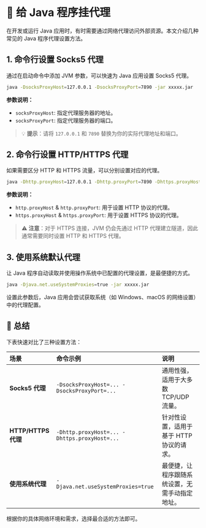 # 🚀 给 Java 程序挂代理

在开发或运行 Java 应用时，有时需要通过网络代理访问外部资源。本文介绍几种常见的 Java 程序代理设置方法。

## 1. 命令行设置 Socks5 代理

通过在启动命令中添加 JVM 参数，可以快速为 Java 应用设置 Socks5 代理。

```bash
java -DsocksProxyHost=127.0.0.1 -DsocksProxyPort=7890 -jar xxxxx.jar
```

**参数说明：**

*   `socksProxyHost`: 指定代理服务器的地址。
*   `socksProxyPort`: 指定代理服务器的端口。

> 💡 **提示**：请将 `127.0.0.1` 和 `7890` 替换为你的实际代理地址和端口。

## 2. 命令行设置 HTTP/HTTPS 代理

如果需要区分 HTTP 和 HTTPS 流量，可以分别设置对应的代理。

```bash
java -Dhttp.proxyHost=127.0.0.1 -Dhttp.proxyPort=7890 -Dhttps.proxyHost=127.0.0.1 -Dhttps.proxyPort=7890 -jar xxxxx.jar
```

**参数说明：**

*   `http.proxyHost` & `http.proxyPort`: 用于设置 HTTP 协议的代理。
*   `https.proxyHost` & `https.proxyPort`: 用于设置 HTTPS 协议的代理。

> ⚠️ **注意**：对于 HTTPS 连接，JVM 仍会先通过 HTTP 代理建立隧道，因此通常需要同时设置 HTTP 和 HTTPS 代理。

## 3. 使用系统默认代理

让 Java 程序自动读取并使用操作系统中已配置的代理设置，是最便捷的方式。

```bash
java -Djava.net.useSystemProxies=true -jar xxxxx.jar
```

设置此参数后，Java 应用会尝试获取系统（如 Windows、macOS 的网络设置）中的代理配置。

## 💎 总结

下表快速对比了三种设置方法：

| 场景 | 命令示例 | 说明 |
| :--- | :--- | :--- |
| **Socks5 代理** | `-DsocksProxyHost=... -DsocksProxyPort=...` | 通用性强，适用于大多数 TCP/UDP 流量。 |
| **HTTP/HTTPS 代理** | `-Dhttp.proxyHost=... -Dhttps.proxyHost=...` | 针对性设置，适用于基于 HTTP 协议的请求。 |
| **使用系统代理** | `-Djava.net.useSystemProxies=true` | 最便捷，让程序跟随系统设置，无需手动指定地址。 |

根据你的具体网络环境和需求，选择最合适的方法即可。